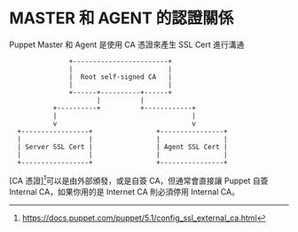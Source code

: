 # MASTER 和 AGENT 的認證關係

Puppet Master 和 Agent 是使用 CA 憑證來產生 SSL Cert 進行溝通

```
               +------------------------+
               |                        |
               |  Root self-signed CA   |
               |                        |
               +------+----------+------+
                      |          |
           +----------+          +------------+
           |                                  |
           v                                  v
  +-----------------+                +----------------+
  |                 |                |                |
  | Server SSL Cert |                | Agent SSL Cert |
  |                 |                |                |
  +-----------------+                +----------------+
```

[CA 憑證][^1]可以是由外部頒發，或是自簽 CA，但通常會直接讓 Puppet 自簽 Internal CA，如果你用的是 Internet CA 則必須停用 Internal CA。




[^1]: https://docs.puppet.com/puppet/5.1/config_ssl_external_ca.html

